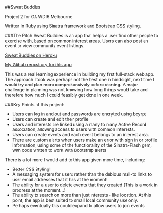 
##Sweat Buddies

Project 2 for GA WDI6 Melbourne

Written in Ruby using Sinatra framework and Bootstrap CSS styling. 

###The Pitch
Sweat Buddies is an app that helps a user find other people to exercise with, based on common interest areas. Users can also post an event or view community event listings.

[Sweat Buddies on Heroku](https://sweatbuddies.herokuapp.com)

[My Github repository for this app](https://github.com/nakarielle/sweatbuddies)

This was a real learning experience in building my first full-stack web app. The approach I took was perhaps not the best one in hindsight, next time I would try and plan more comprehensively before starting. A major challenge in planning was not knowing how long things would take and therefore how much I could feasibly get done in one week. 

###Key Points of this project:
- Users can log in and out and passwords are encryted using bcyrpt
- Users can create and edit their profile
- Users and interests are linked using a many to many Active Record association, allowing access to users with common interests.
- Users can create events and each event belongs to an interest area.
- There are custom alerts when users make an error with sign in or profile information, using some of the functionality of the Sinatra-Flash gem, with code written to work with Bootstrap alerts

There is a lot more I would add to this app given more time, including:
- Better CSS Styling! 
- A messaging system for users rather than the dubious mail-to links to user email addresses that it has at the moment!
- The ability for a user to delete events that they created (This is a work in progress at the moment...)
- The ability to search on more than just interests - like location. At this point, the app is best suited to small local community use only.
- Perhaps eventually this could expand to allow users to join events.





